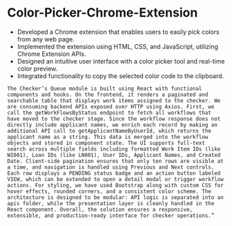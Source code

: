 # Color-Picker-Chrome-Extension
- Developed a Chrome extension that enables users to easily pick colors from any web page.
- Implemented the extension using HTML, CSS, and JavaScript, utilizing Chrome Extension APIs.
- Designed an intuitive user interface with a color picker tool and real-time color preview.
- Integrated functionality to copy the selected color code to the clipboard.
```
The Checker’s Queue module is built using React with functional components and hooks. On the frontend, it renders a paginated and searchable table that displays work items assigned to the checker. We are consuming backend APIs exposed over HTTP using Axios. First, we call the getWorkFlowsByStatus endpoint to fetch all workflows that have moved to the checker stage. Since the workflow response does not directly include applicant names, we enrich each record by making an additional API call to getApplicantNameByUserId, which returns the applicant name as a string. This data is merged into the workflow objects and stored in component state. The UI supports full-text search across multiple fields including formatted Work Item IDs (like WI001), Loan IDs (like LN001), User IDs, Applicant Names, and Created Date. Client-side pagination ensures that only ten rows are visible at a time, and navigation is handled using Previous and Next controls. Each row displays a PENDING status badge and an action button labeled VIEW, which can be extended to open a detail modal or trigger workflow actions. For styling, we have used Bootstrap along with custom CSS for hover effects, rounded corners, and a consistent color scheme. The architecture is designed to be modular: API logic is separated into an apis folder, while the presentation layer is cleanly handled in the React component. Overall, the solution ensures a responsive, extensible, and production-ready interface for checker operations.”
